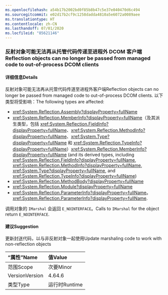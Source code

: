 ```yaml
---
ms.openlocfilehash: a54b17b2002bd0f85b8b47c5e37e040470d6c494
ms.sourcegitcommit: e02d17b2cf9c1258dadda4810a5e6072a0089aee
ms.translationtype: HT
ms.contentlocale: zh-CN
ms.lasthandoff: 07/01/2020
ms.locfileid: "85621146"
---
```

### <a name="reflection-objects-can-no-longer-be-passed-from-managed-code-to-out-of-process-dcom-clients"></a><span data-ttu-id="7e6ec-101">反射对象可能无法再从托管代码传递至进程外 DCOM 客户端</span><span class="sxs-lookup"><span data-stu-id="7e6ec-101">Reflection objects can no longer be passed from managed code to out-of-process DCOM clients</span></span>

#### <a name="details"></a><span data-ttu-id="7e6ec-102">详细信息</span><span class="sxs-lookup"><span data-stu-id="7e6ec-102">Details</span></span>

<span data-ttu-id="7e6ec-103">反射对象可能无法再从托管代码传道至进程外客户端</span><span class="sxs-lookup"><span data-stu-id="7e6ec-103">Reflection objects can no longer be passed from managed code to out-of-process DCOM clients.</span></span> <span data-ttu-id="7e6ec-104">以下类型将受影响：</span><span class="sxs-lookup"><span data-stu-id="7e6ec-104">The following types are affected:</span></span><ul><li><xref:System.Reflection.Assembly?displayProperty=fullName></li><li><span data-ttu-id="7e6ec-105"><xref:System.Reflection.MemberInfo?displayProperty=fullName>（及其派生类型，包括 <xref:System.Reflection.FieldInfo?displayProperty=fullName>、<xref:System.Reflection.MethodInfo?displayProperty=fullName>、<xref:System.Type?displayProperty=fullName> 和 <xref:System.Reflection.TypeInfo?displayProperty=fullName>）</span><span class="sxs-lookup"><span data-stu-id="7e6ec-105"><xref:System.Reflection.MemberInfo?displayProperty=fullName> (and its derived types, including <xref:System.Reflection.FieldInfo?displayProperty=fullName>, <xref:System.Reflection.MethodInfo?displayProperty=fullName>, <xref:System.Type?displayProperty=fullName>, and <xref:System.Reflection.TypeInfo?displayProperty=fullName>)</span></span></li><li><xref:System.Reflection.MethodBody?displayProperty=fullName></li><li><xref:System.Reflection.Module?displayProperty=fullName></li><li><span data-ttu-id="7e6ec-106"><xref:System.Reflection.ParameterInfo?displayProperty=fullName>。</span><span class="sxs-lookup"><span data-stu-id="7e6ec-106"><xref:System.Reflection.ParameterInfo?displayProperty=fullName>.</span></span></li></ul><span data-ttu-id="7e6ec-107">调用对象的 <code>IMarshal</code> 会返回 <code>E_NOINTERFACE</code>。</span><span class="sxs-lookup"><span data-stu-id="7e6ec-107">Calls to <code>IMarshal</code> for the object return <code>E_NOINTERFACE</code>.</span></span>

#### <a name="suggestion"></a><span data-ttu-id="7e6ec-108">建议</span><span class="sxs-lookup"><span data-stu-id="7e6ec-108">Suggestion</span></span>

<span data-ttu-id="7e6ec-109">更新封送代码，以与非反射对象一起使用</span><span class="sxs-lookup"><span data-stu-id="7e6ec-109">Update marshaling code to work with non-reflection objects</span></span>

| <span data-ttu-id="7e6ec-110">“属性”</span><span class="sxs-lookup"><span data-stu-id="7e6ec-110">Name</span></span>    | <span data-ttu-id="7e6ec-111">值</span><span class="sxs-lookup"><span data-stu-id="7e6ec-111">Value</span></span>       |
|:--------|:------------|
| <span data-ttu-id="7e6ec-112">范围</span><span class="sxs-lookup"><span data-stu-id="7e6ec-112">Scope</span></span>   |<span data-ttu-id="7e6ec-113">次要</span><span class="sxs-lookup"><span data-stu-id="7e6ec-113">Minor</span></span>|
|<span data-ttu-id="7e6ec-114">Version</span><span class="sxs-lookup"><span data-stu-id="7e6ec-114">Version</span></span>|<span data-ttu-id="7e6ec-115">4.6</span><span class="sxs-lookup"><span data-stu-id="7e6ec-115">4.6</span></span>|
|<span data-ttu-id="7e6ec-116">类型</span><span class="sxs-lookup"><span data-stu-id="7e6ec-116">Type</span></span>|<span data-ttu-id="7e6ec-117">运行时</span><span class="sxs-lookup"><span data-stu-id="7e6ec-117">Runtime</span></span>|
